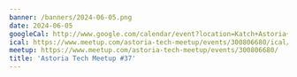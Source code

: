 ```yaml
---
banner: /banners/2024-06-05.png
date: 2024-06-05
googleCal: http://www.google.com/calendar/event?location=Katch+Astoria+-+31-19+Newtown+Ave+-+Queens%2C+NY%2C+us&action=TEMPLATE&sprop=name%3AAstoria+Tech+Meetup&sprop=website%3Ahttps%3A%2F%2Fwww.meetup.com%2Fastoria-tech-meetup%2Fevents%2F300806680&details=For+full+details%2C+including+the+address%2C+and+to+RSVP+see%3A+https%3A%2F%2Fwww.meetup.com%2Fastoria-tech-meetup%2Fevents%2F300806680%0A%0A&text=Astoria+Tech+Meetup+%2337&dates=20240605T230000Z%2F20240606T020000Z
ical: https://www.meetup.com/astoria-tech-meetup/events/300806680/ical/Astoria+Tech+Meetup+%252337.ics
meetup: https://www.meetup.com/astoria-tech-meetup/events/300806680/
title: 'Astoria Tech Meetup #37'
---
```

